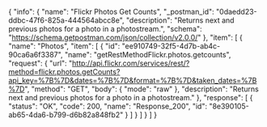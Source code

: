 {
  "info": {
    "name": "Flickr Photos Get Counts",
    "_postman_id": "0daedd23-ddbc-47f6-825a-444564abcc8e",
    "description": "Returns next and previous photos for a photo in a photostream.",
    "schema": "https://schema.getpostman.com/json/collection/v2.0.0/"
  },
  "item": [
    {
      "name": "Photos",
      "item": [
        {
          "id": "ee910749-32f5-4d7b-ab4c-90ca6a6f3387",
          "name": "getRestMethodFlickr.photos.getcounts",
          "request": {
            "url": "http://api.flickr.com/services/rest/?method=flickr.photos.getCounts?api_key=%7B%7D&dates=%7B%7D&format=%7B%7D&taken_dates=%7B%7D",
            "method": "GET",
            "body": {
              "mode": "raw"
            },
            "description": "Returns next and previous photos for a photo in a photostream."
          },
          "response": [
            {
              "status": "OK",
              "code": 200,
              "name": "Response_200",
              "id": "8e390105-ab65-4da6-b799-d6b82a848fb2"
            }
          ]
        }
      ]
    }
  ]
}